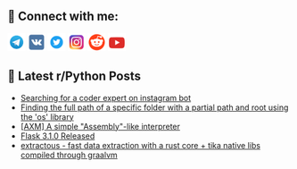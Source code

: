 ## 🔎 Connect with me:
[<img src="https://github.com/bullbesh/bullbesh/blob/main/images/Telegram.png" width="32" height="32" />](https://t.me/bullbesh)
[<img src="https://github.com/bullbesh/bullbesh/blob/main/images/VK.png" width="32" height="32" />](https://vk.com/bullbesh)
[<img src="https://github.com/bullbesh/bullbesh/blob/main/images/Twitter.png" width="32" height="32" />](https://twitter.com/bullbesh1)
[<img src="https://github.com/bullbesh/bullbesh/blob/main/images/Instagram.png" width="32" height="32" />](https://www.instagram.com/bullbesh)
[<img src="https://github.com/bullbesh/bullbesh/blob/main/images/Reddit.png" width="32" height="32" />](https://www.reddit.com/user/bullbesh)
[<img src="https://github.com/bullbesh/bullbesh/blob/main/images/YouTube.png" width="32" height="32" />](https://www.youtube.com/channel/UCtfjRs6uzgq5mfm8S06WTcg)

## 📕 Latest r/Python Posts
<!-- BLOG-POST-LIST:START -->
- [Searching for a coder expert on instagram bot](https://www.reddit.com/r/Python/comments/1gqmlz7/searching_for_a_coder_expert_on_instagram_bot/)
- [Finding the full path of a specific folder with a partial path and root using the &#39;os&#39; library](https://www.reddit.com/r/Python/comments/1gqlsda/finding_the_full_path_of_a_specific_folder_with_a/)
- [[AXM] A simple &quot;Assembly&quot;-like interpreter](https://www.reddit.com/r/Python/comments/1gqkzbt/axm_a_simple_assemblylike_interpreter/)
- [Flask 3.1.0 Released](https://www.reddit.com/r/Python/comments/1gqjytv/flask_310_released/)
- [extractous - fast data extraction with a rust core + tika native libs compiled through graalvm](https://www.reddit.com/r/Python/comments/1gqi6bg/extractous_fast_data_extraction_with_a_rust_core/)
<!-- BLOG-POST-LIST:END -->
